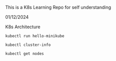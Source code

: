 This is a K8s Learning Repo for self understanding


01/12/2024

K8s Architecture
```
kubectl run hello-minikube
```

```
kubectl cluster-info
```

```
kubectl get nodes
```
